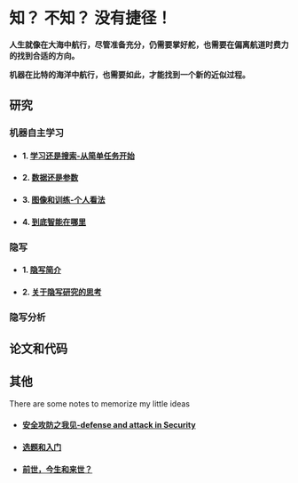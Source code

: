 # 知？ 不知？ 没有捷径！ 

**人生就像在大海中航行，尽管准备充分，仍需要掌好舵，也需要在偏离航道时费力的找到合适的方向。**

**机器在比特的海洋中航行，也需要如此，才能找到一个新的近似过程。**





## 研究

### **机器自主学习**

- #### 1. [学习还是搜索-从简单任务开始](./learningORsearching.md)
- #### 2. [数据还是参数](./data-parameter-difference.md)
- #### 3. [图像和训练-个人看法](./image-and-training.md)
- #### 4. [到底智能在哪里](./heuristicinML.md)

### **隐写**
- #### 1. [隐写简介](./Steganography.md) 
- #### 2. [关于隐写研究的思考](./natureinsteganography.md)

### **隐写分析**






## 论文和代码



## 其他
There are some notes to memorize my little ideas

- #### [安全攻防之我见-defense and attack in Security](./Security-defense&attack.md)
- #### [选题和入门](./selectresearchproject.md)
- #### [前世，今生和来世？](./beforeafterlife.md)
